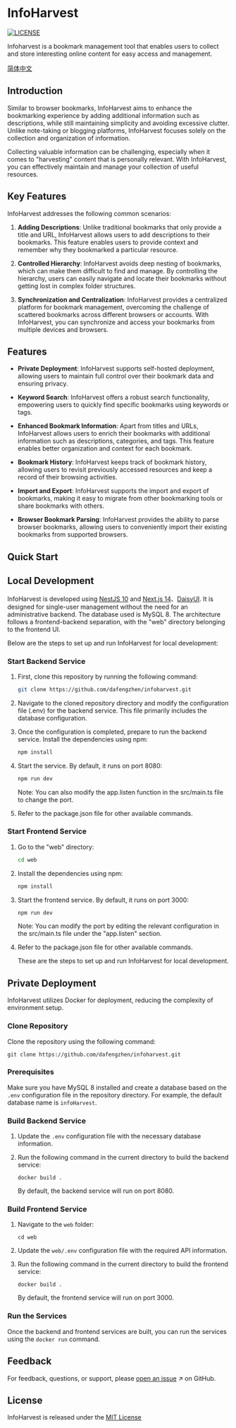 # InfoHarvest

[![LICENSE](https://img.shields.io/github/license/dafengzhen/infoharvest)](https://github.com/dafengzhen/infoharvest/blob/main/LICENSE)

Infoharvest is a bookmark management tool that enables users to collect and store interesting online content for easy access and management.

[简体中文](./README.zh.md)

## Introduction

Similar to browser bookmarks, InfoHarvest aims to enhance the bookmarking experience by adding additional information such as descriptions, while still maintaining simplicity and avoiding excessive clutter. Unlike note-taking or blogging platforms, InfoHarvest focuses solely on the collection and
organization of information.

Collecting valuable information can be challenging, especially when it comes to "harvesting" content that is personally relevant. With InfoHarvest, you can effectively maintain and manage your collection of useful resources.

## Key Features

InfoHarvest addresses the following common scenarios:

1. **Adding Descriptions**: Unlike traditional bookmarks that only provide a title and URL, InfoHarvest allows users to add descriptions to their bookmarks. This feature enables users to provide context and remember why they bookmarked a particular resource.

2. **Controlled Hierarchy**: InfoHarvest avoids deep nesting of bookmarks, which can make them difficult to find and manage. By controlling the hierarchy, users can easily navigate and locate their bookmarks without getting lost in complex folder structures.

3. **Synchronization and Centralization**: InfoHarvest provides a centralized platform for bookmark management, overcoming the challenge of scattered bookmarks across different browsers or accounts. With InfoHarvest, you can synchronize and access your bookmarks from multiple devices and browsers.

## Features

- **Private Deployment**: InfoHarvest supports self-hosted deployment, allowing users to maintain full control over their bookmark data and ensuring privacy.

- **Keyword Search**: InfoHarvest offers a robust search functionality, empowering users to quickly find specific bookmarks using keywords or tags.

- **Enhanced Bookmark Information**: Apart from titles and URLs, InfoHarvest allows users to enrich their bookmarks with additional information such as descriptions, categories, and tags. This feature enables better organization and context for each bookmark.

- **Bookmark History**: InfoHarvest keeps track of bookmark history, allowing users to revisit previously accessed resources and keep a record of their browsing activities.

- **Import and Export**: InfoHarvest supports the import and export of bookmarks, making it easy to migrate from other bookmarking tools or share bookmarks with others.

- **Browser Bookmark Parsing**: InfoHarvest provides the ability to parse browser bookmarks, allowing users to conveniently import their existing bookmarks from supported browsers.

## Quick Start

## Local Development

InfoHarvest is developed using [NestJS 10](https://nestjs.com) and [Next.js 14](https://nextjs.org)、[DaisyUI](https://daisyui.com). It is designed for single-user management without the need for an administrative backend. The database used is MySQL 8. The architecture follows a frontend-backend
separation, with the "web" directory belonging to the frontend UI.

Below are the steps to set up and run InfoHarvest for local development:

### Start Backend Service

1. First, clone this repository by running the following command:

   ```bash
   git clone https://github.com/dafengzhen/infoharvest.git
   ```

2. Navigate to the cloned repository directory and modify the configuration file (.env) for the backend service. This file primarily includes the database configuration.

3. Once the configuration is completed, prepare to run the backend service. Install the dependencies using npm:

   ```bash
   npm install
   ```

4. Start the service. By default, it runs on port 8080:

   ```bash
   npm run dev
   ```

   Note: You can also modify the app.listen function in the src/main.ts file to change the port.

5. Refer to the package.json file for other available commands.

### Start Frontend Service

1. Go to the "web" directory:

   ```bash
   cd web
   ```

2. Install the dependencies using npm:

   ```bash
   npm install
   ```

3. Start the frontend service. By default, it runs on port 3000:

   ```bash
   npm run dev
   ```

   Note: You can modify the port by editing the relevant configuration in the src/main.ts file under the "app.listen" section.

4. Refer to the package.json file for other available commands.

   These are the steps to set up and run InfoHarvest for local development.

## Private Deployment

InfoHarvest utilizes Docker for deployment, reducing the complexity of environment setup.

### Clone Repository

Clone the repository using the following command:

```shell
git clone https://github.com/dafengzhen/infoharvest.git
```

### Prerequisites

Make sure you have MySQL 8 installed and create a database based on the ```.env``` configuration file in the repository directory. For example, the default database name is ```infoHarvest```.

### Build Backend Service

1. Update the ```.env``` configuration file with the necessary database information.

2. Run the following command in the current directory to build the backend service:

   ```shell
   docker build .
   ```

   By default, the backend service will run on port 8080.

### Build Frontend Service

1. Navigate to the ```web``` folder:

   ```shell
   cd web
   ```

2. Update the ```web/.env``` configuration file with the required API information.

3. Run the following command in the current directory to build the frontend service:

   ```shell
   docker build .
   ```

   By default, the frontend service will run on port 3000.

### Run the Services

Once the backend and frontend services are built, you can run the services using the ```docker run``` command.

## Feedback

For feedback, questions, or support, please [open an issue](https://github.com/dafengzhen/infoharvest/issues) ↗ on GitHub.

## License

InfoHarvest is released under the [MIT License](https://opensource.org/licenses/MIT)
